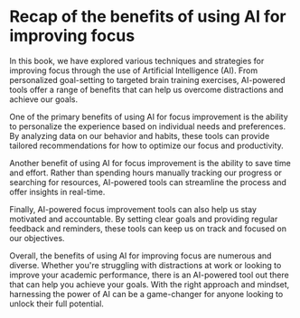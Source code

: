 Recap of the benefits of using AI for improving focus
=================================================================

In this book, we have explored various techniques and strategies for improving focus through the use of Artificial Intelligence (AI). From personalized goal-setting to targeted brain training exercises, AI-powered tools offer a range of benefits that can help us overcome distractions and achieve our goals.

One of the primary benefits of using AI for focus improvement is the ability to personalize the experience based on individual needs and preferences. By analyzing data on our behavior and habits, these tools can provide tailored recommendations for how to optimize our focus and productivity.

Another benefit of using AI for focus improvement is the ability to save time and effort. Rather than spending hours manually tracking our progress or searching for resources, AI-powered tools can streamline the process and offer insights in real-time.

Finally, AI-powered focus improvement tools can also help us stay motivated and accountable. By setting clear goals and providing regular feedback and reminders, these tools can keep us on track and focused on our objectives.

Overall, the benefits of using AI for improving focus are numerous and diverse. Whether you're struggling with distractions at work or looking to improve your academic performance, there is an AI-powered tool out there that can help you achieve your goals. With the right approach and mindset, harnessing the power of AI can be a game-changer for anyone looking to unlock their full potential.
